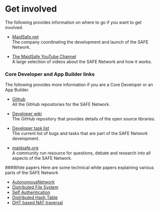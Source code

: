 # Get involved

The following provides information on where to go if you want to get involved.

* [MaidSafe.net](http://www.maidsafe.net)<br/>
The company coordinating the development and launch of the SAFE Network.

* [The MaidSafe YouTube Channel](https://www.youtube.com/channel/UChDck5R_C9i6XTrS66tbwOw)<br/>
A large selection of videos about the SAFE Network and how it works.


### Core Developer and App Builder links

The following provides more information if you are a Core Developer or an App Builder.

* [Github](https://github.com/orgs/maidsafe)<br/>
All the GitHub repositories for the SAFE Network.

* [Developer wiki](https://github.com/maidsafe/MaidSafe/wiki)<br/>
The GitHub repository that provides details of the open source libraries.

* [Developer task list](https://www.pivotaltracker.com/n/projects/852817)<br />
The current list of bugs and tasks that are part of the SAFE Network development.

* [maidsafe.org](https://www.maidsafe.org/)<br />
A community run resource for questions, debate and research into all aspects of the SAFE Network.

###White papers
Here are some technical white papers explaining various parts of the SAFE Network

* [AutonomousNetwork](https://github.com/maidsafe/MaidSafe/wiki/unpublished_papers/AutonomousNetwork.pdf?raw=true)
* [Distributed File System ](https://github.com/maidsafe/MaidSafe/wiki/unpublished_papers/MaidSafeDistributedFileSystem.pdf?raw=true)
* [Self Authentication](https://github.com/maidsafe/MaidSafe/wiki/unpublished_papers/SelfAuthentication.pdf?raw=true)
* [Distributed Hash Table](https://github.com/maidsafe/MaidSafe/wiki/unpublished_papers/MaidSafeDistributedHashTable.pdf?raw=true)
* [DHT based NAT traversal](https://github.com/maidsafe/MaidSafe/wiki/unpublished_papers/DHTbasedNATTraversal.pdf?raw=true)
